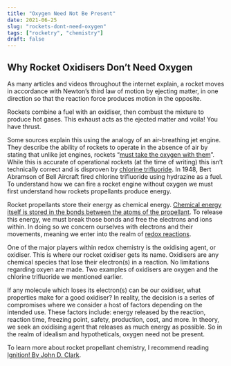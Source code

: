 ```yaml
---
title: "Oxygen Need Not Be Present"
date: 2021-06-25
slug: "rockets-dont-need-oxygen"
tags: ["rocketry", "chemistry"]
draft: false
---
```

## Why Rocket Oxidisers Don’t Need Oxygen

As many articles and videos throughout the internet explain, a rocket moves in accordance with Newton’s third law of motion by ejecting matter, in one direction so that the reaction force produces motion in the opposite.

Rockets combine a fuel with an oxidiser, then combust the mixture to produce hot gases. This exhaust acts as the ejected matter and voila! You have thrust.

Some sources explain this using the analogy of an air-breathing jet engine. They describe the ability of rockets to operate in the absence of air by stating that unlike jet engines, rockets “[must take the oxygen with them](https://www.grc.nasa.gov/WWW/k-12/rocket/TRCRocket/practical_rocketry.html)”. While this is accurate of operational rockets (at the time of writing) this isn’t technically correct and is disproven by [chlorine trifluoride](https://pubchem.ncbi.nlm.nih.gov/compound/24637). In 1948, Bert Abramson of Bell Aircraft fired chlorine trifluoride using hydrazine as a fuel. To understand how we can fire a rocket engine without oxygen we must first understand how rockets propellants produce energy.

Rocket propellants store their energy as chemical energy. [Chemical energy itself is stored in the bonds between the atoms of the propellant](https://www.britannica.com/science/chemical-energy). To release this energy, we must break those bonds and free the electrons and ions within. In doing so we concern ourselves with electrons and their movements, meaning we enter into the realm of [redox reactions](https://chem.libretexts.org/Bookshelves/Analytical_Chemistry/Supplemental_Modules_(Analytical_Chemistry)/Electrochemistry/Redox_Chemistry/Oxidation-Reduction_Reactions). 

One of the major players within redox chemistry is the oxidising agent, or oxidiser. This is where our rocket oxidiser gets its name. Oxidisers are any chemical species that lose their electron(s) in a reaction. No limitations regarding oxyen are made. Two examples of oxidisers are oxygen and the chlorine trifluoride we mentioned earlier.

If any molecule which loses its electron(s) can be our oxidiser, what properties make for a good oxidiser? In reality, the decision is a series of compromises where we consider a host of factors depending on the intended use. These factors include: energy released by the reaction, reaction time, freezing point, safety, production, cost, and more. In theory, we seek an oxidising agent that releases as much energy as possible. So in the realm of idealism and hypotheticals, oxygen need not be present.

To learn more about rocket propellant chemistry, I recommend reading [Ignition! By John D. Clark](https://library.sciencemadness.org/library/books/ignition.pdf).
